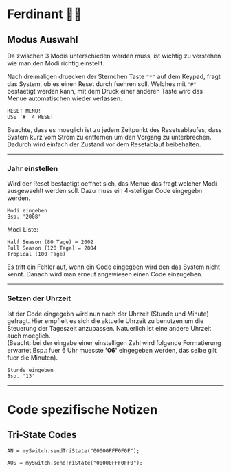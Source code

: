 # Ferdinant :seedling::bulb:


## **Modus Auswahl**

Da zwischen 3 Modis unterschieden werden muss, ist wichtig zu verstehen wie man den Modi richtig einstellt.

Nach dreimaligen druecken der Sternchen Taste   ` "*" `  auf dem Keypad, fragt das System, ob es einen Reset durch fuehren soll. Welches mit ` "#" ` bestaetigt werden kann, mit dem Druck einer anderen Taste wird das Menue automatischen wieder verlassen.



<pre><code>RESET MENU!
USE '#' 4 RESET
</code></pre>

Beachte, dass es moeglich ist zu jedem Zeitpunkt des Resetsablaufes, dass System kurz vom Strom zu entfernen um den Vorgang zu unterbrechen. Dadurch wird einfach der Zustand vor dem Resetablauf beibehalten.

---
### Jahr einstellen


Wird der Reset bestaetigt oeffnet sich, das Menue das fragt welcher Modi ausgewaehlt werden soll. Dazu muss ein 4-stelliger Code eingegebn werden.

<pre><code>Modi eingeben
Bsp. '2008'
</code></pre>
Modi Liste:
<pre><code>Half Season (80 Tage) = 2002
Full Season (120 Tage) = 2004
Tropical (100 Tage)
</code></pre>
Es tritt ein Fehler auf, wenn ein Code eingegben wird den das System nicht kennt. Danach wird man erneut angewiesen einen Code einzugeben.

---
### Setzen der Uhrzeit

Ist der Code eingegebn wird nun nach der Uhrzeit (Stunde und Minute) gefragt. Hier empfielt es sich die aktuelle Uhrzeit zu benutzen um die Steuerung der Tageszeit anzupassen. Natuerlich ist eine andere Uhrzeit auch moeglich. <br />
(Beacht: bei der eingabe einer einstelligen Zahl wird folgende Formatierung erwartet Bsp.: fuer 6 Uhr muesste **'06'** eingegeben werden, das selbe gilt fuer die Minuten).

<pre><code>Stunde eingeben
Bsp. '13'
</code></pre>

---------
# Code spezifische Notizen
## Tri-State Codes
<pre><code>AN = mySwitch.sendTriState("00000FFF0F0F");
</code></pre>
<pre><code>AUS = mySwitch.sendTriState("00000FFF0FF0");
</code></pre>

